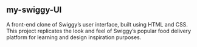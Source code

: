 ## my-swiggy-UI

A front-end clone of Swiggy’s user interface, built using HTML and CSS. This project replicates the look and feel of Swiggy’s popular food delivery platform for learning and design inspiration purposes.
